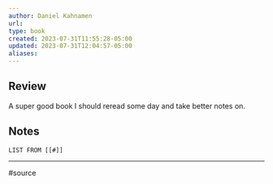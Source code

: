```yaml
---
author: Daniel Kahnamen
url: 
type: book
created: 2023-07-31T11:55:28-05:00
updated: 2023-07-31T12:04:57-05:00
aliases:
---
```

## Review
A super good book I should reread some day and take better notes on.

## Notes
```dataview
LIST FROM [[#]]
```

---
#source 
